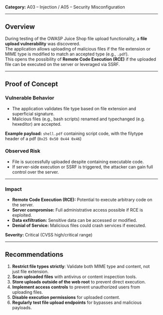 **Category:** A03 – Injection / A05 – Security Misconfiguration

---
## Overview
During testing of the OWASP Juice Shop file upload functionality, a **file upload vulnerability** was discovered.  
The application allows uploading of malicious files if the file extension or MIME type is modified to match an accepted type (e.g., `.pdf`).  
This opens the possibility of **Remote Code Execution (RCE)** if the uploaded file can be executed on the server or leveraged via SSRF.

---
## Proof of Concept

### Vulnerable Behavior
- The application validates file type based on file extension and superficial signature.  
- Malicious files (e.g., bash scripts) renamed and typechanged (e.g. hexeditor) are accepted.

**Example payload:** `shell.pdf` containing script code, with the filytype header of a pdf (`0x25 0x50 0x44 0x46`)

### Observed Risk
- File is successfully uploaded despite containing executable code.
- If server-side execution or SSRF is triggered, the attacker can gain full control over the server.

---

### Impact
- **Remote Code Execution (RCE):** Potential to execute arbitrary code on the server.  
- **Server compromise:** Full administrative access possible if RCE is exploited.  
- **Data exfiltration:** Sensitive data can be accessed or modified.  
- **Denial of Service:** Malicious files could crash services if executed.

**Severity:** Critical (CVSS high/critical range)

---

## Recommendations
1. **Restrict file types strictly**: Validate both MIME type and content, not just file extension.  
2. **Scan uploaded files** with antivirus or content inspection tools.  
3. **Store uploads outside of the web root** to prevent direct execution.  
4. **Implement access controls** to prevent unauthorized users from uploading files.  
5. **Disable execution permissions** for uploaded content.  
6. **Regularly test file upload endpoints** for bypasses and malicious payloads.  
